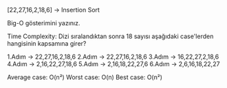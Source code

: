 [22,27,16,2,18,6] -> Insertion Sort

Big-O gösterimini yazınız.

Time Complexity: Dizi sıralandıktan sonra 18 sayısı aşağıdaki case'lerden hangisinin kapsamına girer? 

1.Adım -> 22,27,16,2,18,6
2.Adım -> 22,27,16,2,18,6
3.Adım -> 16,22,27,2,18,6
4.Adım -> 2,16,22,27,18,6
5.Adım -> 2,16,18,22,27,6
6.Adım -> 2,6,16,18,22,27

Average case: O(n²)
Worst case: O(n)
Best case: O(n²)